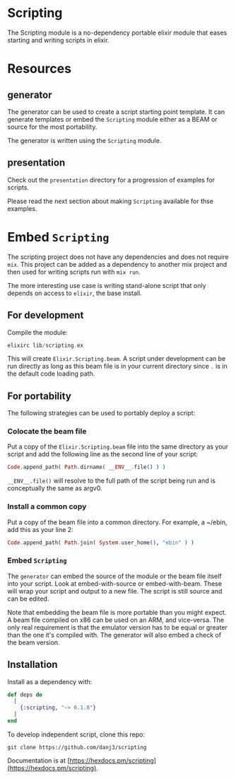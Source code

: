 # Scripting

The Scripting module is a no-dependency portable elixir module that
  eases starting and writing scripts in elixir.

# Resources

## generator

The generator can be used to create a script starting point template. It can
generate templates or embed the `Scripting` module either as a BEAM or source
for the most portability.

The generator is written using the `Scripting` module.

## presentation

Check out the `presentation` directory for a progression of examples
for scripts.

Please read the next section about making `Scripting` available for thse
examples.

# Embed `Scripting`

The scripting project does not have any dependencies and does not
require `mix`. This project can be added as a dependency to another
mix project and then used for writing scripts run with `mix run`.

The more interesting use case is writing stand-alone script that only
depends on access to `elixir`, the base install.

## For development

Compile the module:

```elixir
elixirc lib/scripting.ex
```

This will create `Elixir.Scripting.beam`. A script under development can
be run directly as long as this beam file is in your current directory since `.`
is in the default code loading path.

## For portability

The following strategies can be used to portably deploy a script:

### Colocate the beam file

Put a copy of the `Elixir.Scripting.beam` file into the same directory as
your script and add the following line as the second line of your script:

```elixir
Code.append_path( Path.dirname( __ENV__.file() ) )
```

`__ENV__.file()` will resolve to the full path of the script being run
and is conceptually the same as argv0.

### Install a common copy

Put a copy of the beam file into a common directory. For example,
a ~/ebin, add this as your line 2:

```elixir
Code.append_path( Path.join( System.user_home(), "ebin" ) )
```

### Embed `Scripting`

The `generator` can embed the source of the module or the beam file itself
into your script. Look at embed-with-source or embed-with-beam. These will
wrap your script and output to a new file. The script is still source and can be
edited.

Note that embedding the beam file is more portable than you might expect. A beam
file compiled on x86 can be used on an ARM, and vice-versa. The only real requirement
is that the emulator version has to be equal or greater than the one it's compiled
with. The generator will also embed a check of the beam version.


## Installation

Install as a dependency with:

```elixir
def deps do
  [
    {:scripting, "~> 0.1.0"}
  ]
end
```

To develop independent script, clone this repo:

`git clone https://github.com/danj3/scripting`

Documentation is at [https://hexdocs.pm/scripting](https://hexdocs.pm/scripting).


